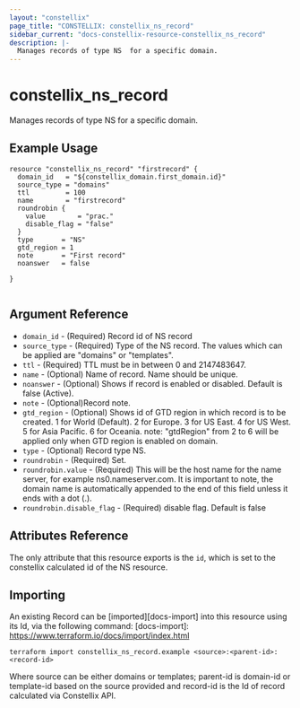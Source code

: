 ```yaml
---
layout: "constellix"
page_title: "CONSTELLIX: constellix_ns_record"
sidebar_current: "docs-constellix-resource-constellix_ns_record"
description: |-
  Manages records of type NS  for a specific domain.
---
```


# constellix_ns_record
 Manages records of type NS  for a specific domain.

## Example Usage ##

```hcl
resource "constellix_ns_record" "firstrecord" {
  domain_id   = "${constellix_domain.first_domain.id}"
  source_type = "domains"
  ttl         = 100
  name        = "firstrecord"
  roundrobin {
    value        = "prac."
    disable_flag = "false"
  }
  type       = "NS"
  gtd_region = 1
  note       = "First record"
  noanswer   = false

}


```

## Argument Reference ##
* `domain_id` - (Required) Record id of NS record
* `source_type` - (Required) Type of the NS record. The values which can be applied are "domains" or "templates".
* `ttl` - (Required) TTL must be in between 0 and 2147483647.
* `name` - (Optional) Name of record. Name should be unique.
* `noanswer` - (Optional) Shows if record is enabled or disabled. Default is false (Active).
* `note` - (Optional)Record note.
* `gtd_region` - (Optional) Shows id of GTD region in which record is to be created. 1 for World (Default). 2 for Europe. 3 for US East. 4 for US West. 5 for Asia Pacific. 6 for Oceania. note: "gtdRegion" from 2 to 6 will be applied only when GTD region is enabled on domain.
* `type` - (Optional) Record type NS.
* `roundrobin` - (Required) Set.
* `roundrobin.value` - (Required) This will be the host name for the name server, for example ns0.nameserver.com. It is important to note, the domain name is automatically appended to the end of this field unless it ends with a dot (.).
* `roundrobin.disable_flag` - (Required) disable flag. Default is false

## Attributes Reference
The only attribute that this resource exports is the `id`, which is set to the constellix calculated id of the NS resource.

## Importing ##

An existing Record can be [imported][docs-import] into this resource using its Id, via the following command:
[docs-import]: https://www.terraform.io/docs/import/index.html


```
terraform import constellix_ns_record.example <source>:<parent-id>:<record-id>
```

Where source can be either domains or templates; parent-id is domain-id or template-id based on the source provided and record-id is the Id of record calculated via Constellix API.